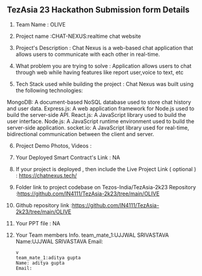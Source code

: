 ## TezAsia 23 Hackathon Submission form Details


1. Team Name : OLIVE
2. Project name :CHAT-NEXUS:realtime chat website

3. Project's Description : Chat Nexus is a web-based chat application that allows users to communicate with each other in real-time.

4. What problem you are trying to solve : Application allows users to chat through web while having features like report user,voice to text, etc
5. Tech Stack used while building the project :
Chat Nexus was built using the following technologies:

MongoDB: A document-based NoSQL database used to store chat history and user data.
Express.js: A web application framework for Node.js used to build the server-side API.
React.js: A JavaScript library used to build the user interface.
Node.js: A JavaScript runtime environment used to build the server-side application.
socket.io: A JavaScript library used for real-time, bidirectional communication between the client and server.


6. Project Demo Photos, Videos :


7. Your Deployed Smart Contract's Link : NA

8. If your project is deployed , then include the Live Project Link ( optional ) : https://chatnexus.tech/

9. Folder link to project codebase on Tezos-India/TezAsia-2k23 Repository :https://github.com/IN4111/TezAsia-2k23/tree/main/OLIVE

10. Github repository link :https://github.com/IN4111/TezAsia-2k23/tree/main/OLIVE

11. Your PPT file  : NA 

12. Your Team members Info.
        team_mate_1:UJJWAL SRIVASTAVA
        Name:UJJWAL SRIVASTAVA
        Email: 

        v
        team_mate_1:aditya gupta
        Name: aditya gupta
        Email:   



